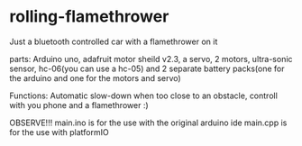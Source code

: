 # rolling-flamethrower
Just a bluetooth controlled car with a flamethrower on it

parts: Arduino uno, adafruit motor sheild v2.3, a servo, 2 motors, ultra-sonic sensor, hc-06(you can use a hc-05) and 2 separate battery packs(one for the arduino and one for the motors and servo)

Functions: Automatic slow-down when too close to an obstacle, controll with you phone and a flamethrower :) 

OBSERVE!!!
main.ino is for the use with the original arduino ide
main.cpp is for the use with platformIO
